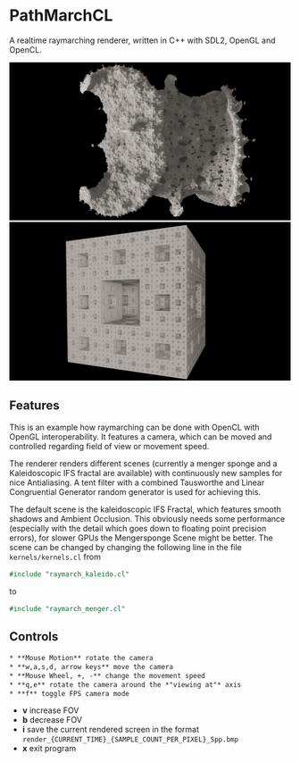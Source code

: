 # PathMarchCL #

A realtime raymarching renderer, written in C++ with SDL2, OpenGL and OpenCL.

![Kaleidoscopic IFS Fractal](https://raw.githubusercontent.com/Philipp-M/PathMarchCL/master/images/kaleidoscopic.jpg)
![Menger Sponge Fractal](https://raw.githubusercontent.com/Philipp-M/PathMarchCL/master/images/menger.jpg)

## Features ##

This is an example how raymarching can be done with OpenCL with OpenGL interoperability.
It features a camera, which can be moved and controlled regarding field of view or movement speed.

The renderer renders different scenes (currently a menger sponge and a Kaleidoscopic IFS fractal are available) with continuously new samples for nice Antialiasing.
A tent filter with a combined Tausworthe and Linear Congruential Generator random generator is used for achieving this.

The default scene is the kaleidoscopic IFS Fractal, which features smooth shadows and Ambient Occlusion. This obviously needs some performance (especially with the detail which goes down to floating point precision errors), for slower GPUs the Mengersponge Scene might be better.
The scene can be changed by changing the following line in the file `kernels/kernels.cl` from

```opencl
#include "raymarch_kaleido.cl"
```
to
```opencl
#include "raymarch_menger.cl"
```

## Controls ##
	* **Mouse Motion** rotate the camera
	* **w,a,s,d, arrow keys** move the camera
	* **Mouse Wheel, +, -** change the movement speed
	* **q,e** rotate the camera around the *"viewing at"* axis
	* **f** toggle FPS camera mode
  * **v** increase FOV
  * **b** decrease FOV
  * **i** save the current rendered screen in the format `render_{CURRENT_TIME}_{SAMPLE_COUNT_PER_PIXEL}_Spp.bmp`
  * **x** exit program
